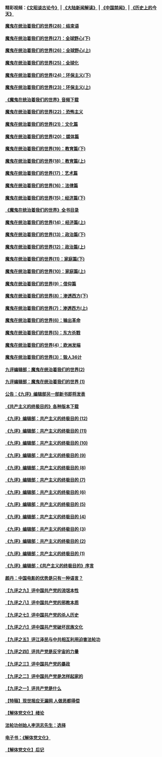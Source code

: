 #### 精彩视频：[《文昭谈古论今》](https://github.com/gfw-breaker/wenzhao/blob/master/README.md?t=12280331) | [《大陆新闻解读》](https://github.com/gfw-breaker/ntdtv-comedy/blob/master/README.md?t=12280331) | [《中国禁闻》](https://github.com/gfw-breaker/ntdtv-news/blob/master/README.md?t=12280331) | [《历史上的今天》](https://github.com/gfw-breaker/today-in-history/blob/master/README.md?t=12280331) 

#### [魔鬼在统治着我们的世界(28)：结束语](../pages/nsc422/n10936246.md?t=12280331) 

#### [魔鬼在统治着我们的世界(27)：全球野心(下)](../pages/nsc422/n10928319.md?t=12280331) 

#### [魔鬼在统治着我们的世界(26)：全球野心(上)](../pages/nsc422/n10900318.md?t=12280331) 

#### [魔鬼在统治着我们的世界(25)：全球化](../pages/nsc422/n10788205.md?t=12280331) 

#### [魔鬼在统治着我们的世界(24)：环保主义(下)](../pages/nsc422/n10695307.md?t=12280331) 

#### [魔鬼在统治着我们的世界(23)：环保主义(上)](../pages/nsc422/n10688613.md?t=12280331) 

#### [《魔鬼在统治着我们的世界》音频下载](../pages/nsc422/n10635553.md?t=12280331) 

#### [魔鬼在统治着我们的世界(22)：恐怖主义](../pages/nsc422/n10614727.md?t=12280331) 

#### [魔鬼在统治着我们的世界(21)：文化篇](../pages/nsc422/n10597706.md?t=12280331) 

#### [魔鬼在统治着我们的世界(20)：媒体篇](../pages/nsc422/n10586579.md?t=12280331) 

#### [魔鬼在统治着我们的世界(19)：教育篇(下)](../pages/nsc422/n10564808.md?t=12280331) 

#### [魔鬼在统治着我们的世界(18)：教育篇(上)](../pages/nsc422/n10526970.md?t=12280331) 

#### [魔鬼在统治着我们的世界(17)：艺术篇](../pages/nsc422/n10499093.md?t=12280331) 

#### [魔鬼在统治着我们的世界(16)：法律篇](../pages/nsc422/n10485969.md?t=12280331) 

#### [魔鬼在统治着我们的世界(15)：经济篇(下)](../pages/nsc422/n10469975.md?t=12280331) 

#### [《魔鬼在统治着我们的世界》全书目录](../pages/nsc422/n10464261.md?t=12280331) 

#### [魔鬼在统治着我们的世界(14)：经济篇(上)](../pages/nsc422/n10457370.md?t=12280331) 

#### [魔鬼在统治着我们的世界(13)：政治篇(下)](../pages/nsc422/n10448270.md?t=12280331) 

#### [魔鬼在统治着我们的世界(12)：政治篇(上)](../pages/nsc422/n10444576.md?t=12280331) 

#### [魔鬼在统治着我们的世界(11)：家庭篇(下)](../pages/nsc422/n10440961.md?t=12280331) 

#### [魔鬼在统治着我们的世界(10)：家庭篇(上)](../pages/nsc422/n10435448.md?t=12280331) 

#### [魔鬼在统治着我们的世界(9)：信仰篇](../pages/nsc422/n10432159.md?t=12280331) 

#### [魔鬼在统治着我们的世界(8)：渗透西方(下)](../pages/nsc422/n10429603.md?t=12280331) 

#### [魔鬼在统治着我们的世界(7)：渗透西方(上)](../pages/nsc422/n10426013.md?t=12280331) 

#### [魔鬼在统治着我们的世界(6)：输出革命](../pages/nsc422/n10421536.md?t=12280331) 

#### [魔鬼在统治着我们的世界(5)：东方杀戮](../pages/nsc422/n10417707.md?t=12280331) 

#### [魔鬼在统治着我们的世界(4)：欧洲发端](../pages/nsc422/n10414890.md?t=12280331) 

#### [魔鬼在统治着我们的世界(3)：毁人36计](../pages/nsc422/n10411583.md?t=12280331) 

#### [九评编辑部：魔鬼在统治着我们的世界(2)](../pages/nsc422/n10410036.md?t=12280331) 

#### [九评编辑部：魔鬼在统治着我们的世界 (1)](../pages/nsc422/n10406825.md?t=12280331) 

#### [公告：《九评》编辑部另一部新书即将发表](../pages/nsc422/n10405104.md?t=12280331) 

#### [《共产主义的终极目的》各种版本下载](../pages/nsc422/n10022138.md?t=12280331) 

#### [《九评》编辑部：共产主义的终极目的 (12)](../pages/nsc422/n9933272.md?t=12280331) 

#### [《九评》编辑部：共产主义的终极目的 (11)](../pages/nsc422/n9924973.md?t=12280331) 

#### [《九评》编辑部：共产主义的终极目的 (10)](../pages/nsc422/n9920883.md?t=12280331) 

#### [《九评》编辑部：共产主义的终极目的 (9)](../pages/nsc422/n9916363.md?t=12280331) 

#### [《九评》编辑部：共产主义的终极目的 (8)](../pages/nsc422/n9912488.md?t=12280331) 

#### [《九评》编辑部：共产主义的终极目的 (7)](../pages/nsc422/n9901176.md?t=12280331) 

#### [《九评》编辑部：共产主义的终极目的 (6)](../pages/nsc422/n9899359.md?t=12280331) 

#### [《九评》编辑部：共产主义的终极目的 (5)](../pages/nsc422/n9893174.md?t=12280331) 

#### [《九评》编辑部：共产主义的终极目的 (4)](../pages/nsc422/n9891246.md?t=12280331) 

#### [《九评》编辑部：共产主义的终极目的 (3)](../pages/nsc422/n9879879.md?t=12280331) 

#### [《九评》编辑部：共产主义的终极目的 (2)](../pages/nsc422/n9876205.md?t=12280331) 

#### [《九评》编辑部：共产主义的终极目的 (1)](../pages/nsc422/n9865857.md?t=12280331) 

#### [《九评》编辑部：《共产主义的终极目的》序言](../pages/nsc422/n9862666.md?t=12280331) 

#### [颜丹：中国电影的优势是只有一种语言？](../pages/nsc422/n9583062.md?t=12280331) 

#### [【九评之九】评中国共产党的流氓本性](../pages/nsc422/n737542.md?t=12280331) 

#### [【九评之八】评中国共产党的邪教本质](../pages/nsc422/n735942.md?t=12280331) 

#### [【九评之七】评中国共产党的杀人历史](../pages/nsc422/n733806.md?t=12280331) 

#### [【九评之六】评中国共产党破坏民族文化](../pages/nsc422/n731667.md?t=12280331) 

#### [【九评之五】评江泽民与中共相互利用迫害法轮功](../pages/nsc422/n730058.md?t=12280331) 

#### [【九评之四】评共产党是反宇宙的力量](../pages/nsc422/n727814.md?t=12280331) 

#### [【九评之三】评中国共产党的暴政](../pages/nsc422/n725597.md?t=12280331) 

#### [【九评之二】评中国共产党是怎样起家的](../pages/nsc422/n723946.md?t=12280331) 

#### [【九评之一】评共产党是什么](../pages/nsc422/n722529.md?t=12280331) 

#### [【特稿】现世报应无漏网 人做恶都得偿](../pages/nsc422/n4215167.md?t=12280331) 

#### [【解体党文化】绪论](../pages/nsc422/n1449356.md?t=12280331) 

#### [法轮功创始人李洪志先生：选择](../pages/nsc422/n3580738.md?t=12280331) 

#### [电子书：《解体党文化》](../pages/nsc422/n1573484.md?t=12280331) 

#### [【解体党文化】后记](../pages/nsc422/n1531999.md?t=12280331) 

